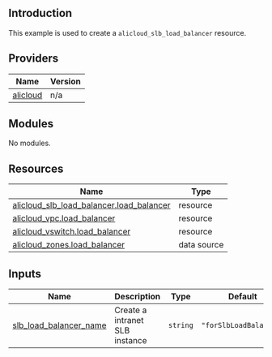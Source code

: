 <!-- BEGIN_TF_DOCS -->
## Introduction

This example is used to create a `alicloud_slb_load_balancer` resource.

## Providers

| Name | Version |
|------|---------|
| <a name="provider_alicloud"></a> [alicloud](#provider\_alicloud) | n/a |

## Modules

No modules.

## Resources

| Name | Type |
|------|------|
| [alicloud_slb_load_balancer.load_balancer](https://registry.terraform.io/providers/aliyun/alicloud/latest/docs/resources/slb_load_balancer) | resource |
| [alicloud_vpc.load_balancer](https://registry.terraform.io/providers/aliyun/alicloud/latest/docs/resources/vpc) | resource |
| [alicloud_vswitch.load_balancer](https://registry.terraform.io/providers/aliyun/alicloud/latest/docs/resources/vswitch) | resource |
| [alicloud_zones.load_balancer](https://registry.terraform.io/providers/aliyun/alicloud/latest/docs/data-sources/zones) | data source |

## Inputs

| Name | Description | Type | Default | Required |
|------|-------------|------|---------|:--------:|
| <a name="input_slb_load_balancer_name"></a> [slb\_load\_balancer\_name](#input\_slb\_load\_balancer\_name) | Create a intranet SLB instance | `string` | `"forSlbLoadBalancer"` | no |
<!-- END_TF_DOCS -->    